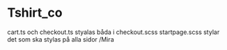 # Tshirt_co

cart.ts och checkout.ts styalas båda i checkout.scss
startpage.scss stylar det som ska stylas på alla sidor
/Mira
